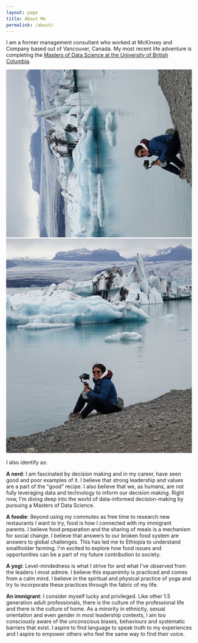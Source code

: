 ```yaml
---
layout: page
title: About Me
permalink: /about/
---
```


I am a former management consultant who worked at McKinsey and Company based out of Vancouver, Canada. My most recent life adventure is completing the [Masters of Data Science at the University of British Columbia](https://masterdatascience.ubc.ca). 

![photo](/assets/photo.jpg)
![photo](/assets/photo2.jpg)

I also identify as:

**A nerd**: I am fascinated by decision making and in my career, have seen good and poor examples of it. I believe that strong leadership and values are a part of the "good" recipe. I also believe that we, as humans, are not fully leveraging data and technology to inform our decision making. Right now, I'm diving deep into the world of data-informed decision-making by pursuing a Masters of Data Science.

**A foodie**: Beyond using my commutes as free time to research new restaurants I want to try, food is how I connected with my immigrant parents. I believe food preparation and the sharing of meals is a mechanism for social change. I believe that answers to our broken food system are answers to global challenges. This has led me to Ethiopia to understand smallholder farming. I'm excited to explore how food issues and opportunities can be a part of my future contribution to society.

**A yogi**: Level-mindedness is what I strive for and what I've observed from the leaders I most admire. I believe this equanimity is practiced and comes from a calm mind. I believe in the spiritual and physical practice of yoga and try to incorporate these practices through the fabric of my life.

**An immigrant**: I consider myself lucky and privileged. Like other 1.5 generation adult professionals, there is the culture of the professional life and there is the culture of home. As a minority in ethnicity, sexual orientation and even gender in most leadership contexts, I am too consciously aware of the unconscious biases, behaviours and systematic barriers that exist. I aspire to find language to speak truth to my experiences and I aspire to empower others who feel the same way to find their voice. 
